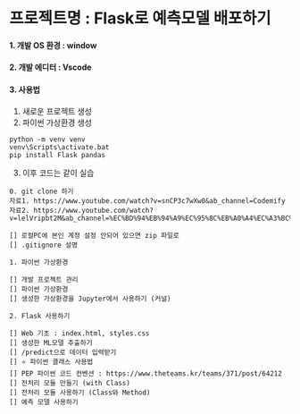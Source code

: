 # 프로젝트명 : Flask로 예측모델 배포하기

#### 1. 개발 OS 환경 : window

#### 2. 개발 에디터 : Vscode

#### 3. 사용법

1. 새로운 프로젝트 생성
2. 파이썬 가상환경 생성

```
python -m venv venv
venv\Scripts\activate.bat
pip install Flask pandas
```

3. 이후 코드는 같이 실습

```
0. git clone 하기
자료1. https://www.youtube.com/watch?v=snCP3c7wXw0&ab_channel=Codemify
자료2. https://www.youtube.com/watch?v=lelVripbt2M&ab_channel=%EC%BD%94%EB%94%A9%EC%95%8C%EB%A0%A4%EC%A3%BC%EB%8A%94%EB%88%84%EB%82%98

[] 로컬PC에 본인 계정 설정 안되어 있으면 zip 파일로
[] .gitignore 설명

1. 파이썬 가상환경

[] 개발 프로젝트 관리
[] 파이썬 가상환경
[] 생성한 가상환경을 Jupyter에서 사용하기 (커널)

2. Flask 사용하기

[] Web 기초 : index.html, styles.css
[] 생성한 ML모델 추출하기
[] /predict으로 데이터 입력받기
[] ⭐️ 파이썬 클래스 사용법
[] PEP 파이썬 코드 컨벤션 : https://www.theteams.kr/teams/371/post/64212
[] 전처리 모듈 만들기 (with Class)
[] 전처리 모듈 사용하기 (Class와 Method)
[] 예측 모델 사용하기

```
